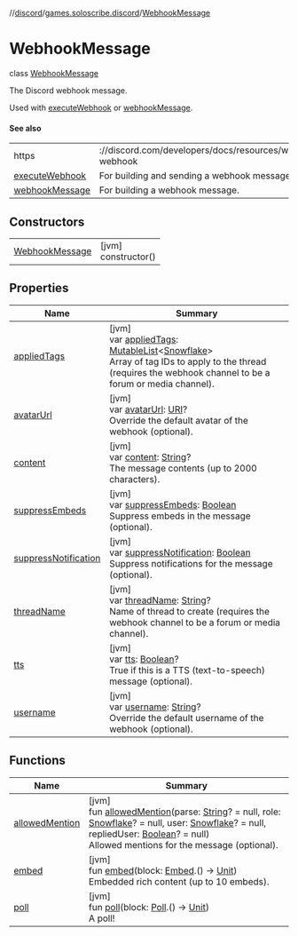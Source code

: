 //[discord](../../../index.md)/[games.soloscribe.discord](../index.md)/[WebhookMessage](index.md)

# WebhookMessage

class [WebhookMessage](index.md)

The Discord webhook message.

Used with [executeWebhook](../execute-webhook.md) or [webhookMessage](../webhook-message.md).

#### See also

| | |
|---|---|
| https | ://discord.com/developers/docs/resources/webhook#execute-webhook |
| [executeWebhook](../execute-webhook.md) | For building and sending a webhook message. |
| [webhookMessage](../webhook-message.md) | For building a webhook message. |

## Constructors

| | |
|---|---|
| [WebhookMessage](-webhook-message.md) | [jvm]<br>constructor() |

## Properties

| Name | Summary |
|---|---|
| [appliedTags](applied-tags.md) | [jvm]<br>var [appliedTags](applied-tags.md): [MutableList](https://kotlinlang.org/api/latest/jvm/stdlib/kotlin-stdlib/kotlin.collections/-mutable-list/index.html)&lt;[Snowflake](../-snowflake/index.md)&gt;<br>Array of tag IDs to apply to the thread (requires the webhook channel to be a forum or media channel). |
| [avatarUrl](avatar-url.md) | [jvm]<br>var [avatarUrl](avatar-url.md): [URI](https://docs.oracle.com/javase/8/docs/api/java/net/URI.html)?<br>Override the default avatar of the webhook (optional). |
| [content](content.md) | [jvm]<br>var [content](content.md): [String](https://kotlinlang.org/api/latest/jvm/stdlib/kotlin-stdlib/kotlin/-string/index.html)?<br>The message contents (up to 2000 characters). |
| [suppressEmbeds](suppress-embeds.md) | [jvm]<br>var [suppressEmbeds](suppress-embeds.md): [Boolean](https://kotlinlang.org/api/latest/jvm/stdlib/kotlin-stdlib/kotlin/-boolean/index.html)<br>Suppress embeds in the message (optional). |
| [suppressNotification](suppress-notification.md) | [jvm]<br>var [suppressNotification](suppress-notification.md): [Boolean](https://kotlinlang.org/api/latest/jvm/stdlib/kotlin-stdlib/kotlin/-boolean/index.html)<br>Suppress notifications for the message (optional). |
| [threadName](thread-name.md) | [jvm]<br>var [threadName](thread-name.md): [String](https://kotlinlang.org/api/latest/jvm/stdlib/kotlin-stdlib/kotlin/-string/index.html)?<br>Name of thread to create (requires the webhook channel to be a forum or media channel). |
| [tts](tts.md) | [jvm]<br>var [tts](tts.md): [Boolean](https://kotlinlang.org/api/latest/jvm/stdlib/kotlin-stdlib/kotlin/-boolean/index.html)?<br>True if this is a TTS (text-to-speech) message (optional). |
| [username](username.md) | [jvm]<br>var [username](username.md): [String](https://kotlinlang.org/api/latest/jvm/stdlib/kotlin-stdlib/kotlin/-string/index.html)?<br>Override the default username of the webhook (optional). |

## Functions

| Name | Summary |
|---|---|
| [allowedMention](allowed-mention.md) | [jvm]<br>fun [allowedMention](allowed-mention.md)(parse: [String](https://kotlinlang.org/api/latest/jvm/stdlib/kotlin-stdlib/kotlin/-string/index.html)? = null, role: [Snowflake](../-snowflake/index.md)? = null, user: [Snowflake](../-snowflake/index.md)? = null, repliedUser: [Boolean](https://kotlinlang.org/api/latest/jvm/stdlib/kotlin-stdlib/kotlin/-boolean/index.html)? = null)<br>Allowed mentions for the message (optional). |
| [embed](embed.md) | [jvm]<br>fun [embed](embed.md)(block: [Embed](../-embed/index.md).() -&gt; [Unit](https://kotlinlang.org/api/latest/jvm/stdlib/kotlin-stdlib/kotlin/-unit/index.html))<br>Embedded rich content (up to 10 embeds). |
| [poll](poll.md) | [jvm]<br>fun [poll](poll.md)(block: [Poll](../-poll/index.md).() -&gt; [Unit](https://kotlinlang.org/api/latest/jvm/stdlib/kotlin-stdlib/kotlin/-unit/index.html))<br>A poll! |
